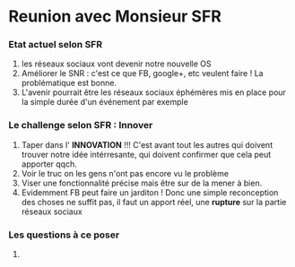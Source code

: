 # Reunion avec Monsieur SFR

### Etat actuel selon SFR

1. les réseaux sociaux vont devenir notre nouvelle OS
2. Améliorer le SNR : c'est ce que FB, google+, etc veulent faire ! La problématique est bonne.
3. L'avenir pourrait être les réseaux sociaux éphémères mis en place pour la simple durée d'un événement par exemple

### Le challenge selon SFR : Innover 

1. Taper dans l' **INNOVATION** !!! C'est avant tout les autres qui doivent trouver notre idée intérresante, qui doivent confirmer que cela peut apporter qqch.
2. Voir le truc on les gens n'ont pas encore vu le problème
3. Viser une fonctionnalité précise mais être sur de la mener à bien.
4. Evidemment FB peut faire un jarditon ! Donc une simple reconception des choses ne suffit pas, il faut un apport réel, une **rupture** sur la partie réseaux sociaux


### Les questions à ce poser 

1.
